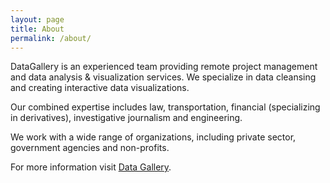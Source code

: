 ```yaml
---
layout: page
title: About
permalink: /about/
---
```


DataGallery is an experienced team providing remote project management and data analysis & visualization services.  We specialize in data cleansing and creating interactive data visualizations.

Our combined expertise includes law, transportation, financial (specializing in derivatives), investigative journalism and engineering.

We work with a wide range of organizations, including private sector, government agencies and non-profits.

For more information visit [Data Gallery][Data Gallery Landing].

[Data Gallery landing]: https://www.datagallery.io#contact
